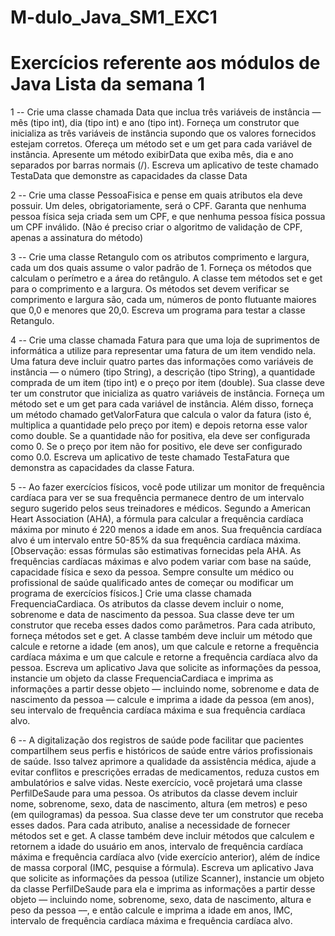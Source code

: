 # M-dulo_Java_SM1_EXC1

# Exercícios referente aos módulos de Java Lista da semana 1

1 --   Crie uma classe chamada Data que inclua três variáveis de instância — mês (tipo int), dia (tipo int) e ano (tipo int). Forneça um construtor que inicializa as três variáveis de instância supondo que os valores fornecidos estejam corretos. Ofereça um método set e um get para cada variável de instância. Apresente um método exibirData que exiba mês, dia e ano separados por barras normais (/). Escreva um aplicativo de teste chamado TestaData que demonstre as capacidades da classe Data

2 --   Crie uma classe PessoaFisica e pense em quais atributos ela deve possuir. Um deles, obrigatoriamente, será o CPF. Garanta que nenhuma pessoa física seja criada sem um CPF, e que nenhuma pessoa física possua um CPF inválido. (Não é preciso criar o algoritmo de validação de CPF, apenas a assinatura do método)

3 --   Crie uma classe Retangulo com os atributos comprimento e largura, cada um dos quais assume o valor padrão de 1. Forneça os métodos que calculam o perímetro e a área do retângulo. A classe tem métodos set e get para o comprimento e a largura. Os métodos set devem verificar se comprimento e largura são, cada um, números de ponto flutuante maiores que 0,0 e menores que 20,0. Escreva um programa para testar a classe Retangulo.

4 --   Crie uma classe chamada Fatura para que uma loja de suprimentos de informática a utilize para representar uma fatura de um item vendido nela. Uma fatura deve incluir quatro partes das informações como variáveis de instância — o número (tipo String), a descrição (tipo String), a quantidade comprada de um item (tipo int) e o preço por item (double). Sua classe deve ter um construtor que inicializa as quatro variáveis de instância. Forneça um método set e um get para cada variável de instância.
       Além disso, forneça um método chamado getValorFatura que calcula o valor da fatura (isto é, multiplica a quantidade pelo preço por item) e depois retorna esse valor como double. Se a quantidade não for positiva, ela deve ser configurada como 0. Se o preço por item não for positivo, ele deve ser configurado como 0.0. Escreva um aplicativo de teste chamado TestaFatura que demonstra as capacidades da classe Fatura.

5 --   Ao fazer exercícios físicos, você pode utilizar um monitor de frequência cardíaca para ver se sua frequência permanece dentro de um intervalo seguro sugerido pelos seus treinadores e médicos. Segundo a American Heart Association (AHA), a fórmula para calcular a frequência cardíaca máxima por minuto é 220 menos a idade em anos. Sua frequência cardíaca alvo é um intervalo entre 50-85% da sua frequência cardíaca máxima.
       [Observação: essas fórmulas são estimativas fornecidas pela AHA. As frequências cardíacas máximas e alvo podem variar com base na saúde, capacidade física e sexo da pessoa. Sempre consulte um médico ou profissional de saúde qualificado antes de começar ou modificar um programa de exercícios físicos.]
       Crie uma classe chamada FrequenciaCardiaca. Os atributos da classe devem incluir o nome, sobrenome e data de nascimento da pessoa. Sua classe deve ter um construtor que receba esses dados como parâmetros. Para cada atributo, forneça métodos set e get.
       A classe também deve incluir um método que calcule e retorne a idade (em anos), um que calcule e retorne a frequência cardíaca máxima e um que calcule e retorne a frequência cardíaca alvo da pessoa. Escreva um aplicativo Java que solicite as informações da pessoa, instancie um objeto da classe FrequenciaCardiaca e imprima as informações a partir desse objeto — incluindo nome, sobrenome e data de nascimento da pessoa — calcule e imprima a idade da pessoa (em anos), seu intervalo de frequência cardíaca máxima e sua frequência cardíaca alvo.

6 --   A digitalização dos registros de saúde pode facilitar que pacientes compartilhem seus perfis e históricos de saúde entre vários profissionais de saúde. Isso talvez aprimore a qualidade da assistência médica, ajude a evitar conflitos e prescrições erradas de medicamentos, reduza custos em ambulatórios e salve vidas. Neste exercício, você projetará uma classe PerfilDeSaude para uma pessoa. Os atributos da classe devem incluir nome, sobrenome, sexo, data de nascimento, altura (em metros) e peso (em quilogramas) da pessoa. Sua classe deve ter um construtor que receba esses dados.
       Para cada atributo, analise a necessidade de fornecer métodos set e get. A classe também deve incluir métodos que calculem e retornem a idade do usuário em anos, intervalo de frequência cardíaca máxima e frequência cardíaca alvo (vide exercício anterior), além de índice de massa corporal (IMC, pesquise a fórmula).
       Escreva um aplicativo Java que solicite as informações da pessoa (utilize Scanner), instancie um objeto da classe PerfilDeSaude para ela e imprima as informações a partir desse objeto — incluindo nome, sobrenome, sexo, data de nascimento, altura e peso da pessoa ––, e então calcule e imprima a idade em anos, IMC, intervalo de frequência cardíaca máxima e frequência cardíaca alvo.

       

